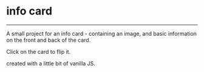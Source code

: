 # info card

<hr>

A small project for an info card - containing an image, and basic information on the front and back of the card.

Click on the card to flip it.

created with a little bit of vanilla JS.

